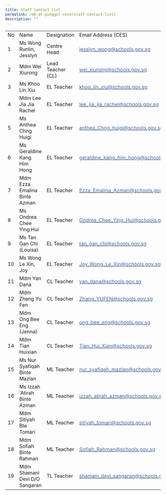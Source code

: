 ```yaml
---
title: Staff Contact List
permalink: /mk-at-punggol-cove/staff-contact-list/
description: ""
---
```

<table class="tg">
<tbody>
  <tr>
    <td class="tg-bio8">No</td>
    <td class="tg-bio8">Name</td>
    <td class="tg-bio8">Designation</td>
    <td class="tg-bio8">Email Address (CES)</td>
  </tr>
  <tr>
    <td class="tg-kdnw">1</td>
    <td class="tg-fqrb">Ms Wong Runlin, Jesslyn</td>
    <td class="tg-fqrb">Centre Head</td>
    <td class="tg-ifa4"><a href="mailto:jesslyn_wong@schools.gov.sg"><span style="text-decoration:none;color:#4067AE">jesslyn_wong@schools.gov.sg</span></a></td>
  </tr>
  <tr>
    <td class="tg-kdnw">2</td>
    <td class="tg-fqrb">Mdm Wei Xiurong</td>
    <td class="tg-fqrb">Lead Teacher<br>(CL)</td>
    <td class="tg-ifa4"><a href="mailto:wei_xiurong@schools.gov.sg"><span style="text-decoration:none;color:#4067AE">wei_xiurong@schools.gov.sg</span></a></td>
  </tr>
  <tr>
    <td class="tg-kdnw">3</td>
    <td class="tg-fqrb">Ms Khoo Lin Xiu</td>
    <td class="tg-fqrb">EL Teacher</td>
    <td class="tg-ifa4"><a href="mailto:khoo_lin_xiu@schools.gov.sg"><span style="text-decoration:none;color:#4067AE">khoo_lin_xiu@schools.gov.sg</span></a></td>
  </tr>
  <tr>
    <td class="tg-kdnw">4</td>
    <td class="tg-fqrb">Mdm Lee Jia Jia Rachel</td>
    <td class="tg-fqrb">EL Teacher</td>
    <td class="tg-ifa4"><a href="mailto:lee_jia_jia_rachel@schools.gov.sg"><span style="text-decoration:none;color:#4067AE">lee_jia_jia_rachel@schools.gov.sg</span></a></td>
  </tr>
  <tr>
    <td class="tg-kdnw">5</td>
    <td class="tg-fqrb">Ms Anthea Chng Huigi</td>
    <td class="tg-fqrb">EL Teacher</td>
    <td class="tg-ifa4"><a href="mailto:anthea_Chng_huigi@schools.gov.sg"><span style="text-decoration:none;color:#4067AE">anthea_Chng_huigi@schools.gov.sg</span></a></td>
  </tr>
  <tr>
    <td class="tg-kdnw">6</td>
    <td class="tg-fqrb">Ms Geraldine Kang Him Hong</td>
    <td class="tg-fqrb">EL Teacher</td>
    <td class="tg-ifa4"><a href="mailto:geraldine_kang_him_hong@schools.gov.sg"><span style="text-decoration:none;color:#4067AE">geraldine_kang_him_hong@schools.gov.sg</span></a></td>
  </tr>
  <tr>
    <td class="tg-kdnw">7</td>
    <td class="tg-fqrb">Mdm Ezza Emalina Binte Azman</td>
    <td class="tg-fqrb">EL Teacher</td>
    <td class="tg-ifa4"><a href="mailto:Ezza_Emalina_Azman@schools.gov.sg"><span style="text-decoration:none;color:#4067AE">Ezza_Emalina_Azman@schools.gov.sg</span></a></td>
  </tr>
  <tr>
    <td class="tg-kdnw">8</td>
    <td class="tg-fqrb">Ms Ondrea Chee Ying Hui</td>
    <td class="tg-fqrb">EL Teacher</td>
    <td class="tg-ifa4"><a href="mailto:Ondrea_Chee_Ying_Hui@schools.gov.sg"><span style="text-decoration:none;color:#4067AE">Ondrea_Chee_Ying_Hui@schools.gov.sg</span></a></td>
  </tr>
  <tr>
    <td class="tg-kdnw">9</td>
    <td class="tg-fqrb">Ms Tan Gan Chi (Louisa)</td>
    <td class="tg-fqrb">EL Teacher</td>
    <td class="tg-ifa4"><a href="mailto:tan_gan_chi@schools.gov.sg"><span style="text-decoration:none;color:#4067AE">tan_gan_chi@schools.gov.sg</span></a></td>
  </tr>
  <tr>
    <td class="tg-kdnw">10</td>
    <td class="tg-fqrb">Ms Wong Le Xin, Joy</td>
    <td class="tg-fqrb">EL Teacher</td>
    <td class="tg-ifa4"><a href="mailto:Joy_Wong_Le_Xin@schools.gov.sg"><span style="text-decoration:none;color:#4067AE">Joy_Wong_Le_Xin@schools.gov.sg</span></a></td>
  </tr>
  <tr>
    <td class="tg-kdnw">11</td>
    <td class="tg-fqrb">Mdm Yan Dana</td>
    <td class="tg-fqrb">CL Teacher</td>
    <td class="tg-ifa4"><a href="mailto:yan_dana@schools.gov.sg"><span style="text-decoration:none;color:#4067AE">yan_dana@schools.gov.sg</span></a></td>
  </tr>
  <tr>
    <td class="tg-kdnw">12</td>
    <td class="tg-fqrb">Mdm Zhang Yu Fen</td>
    <td class="tg-fqrb">CL Teacher</td>
    <td class="tg-ifa4"><a href="mailto:Zhang_YUFEN@schools.gov.sg"><span style="text-decoration:none;color:#4067AE">Zhang_YUFEN@schools.gov.sg</span></a></td>
  </tr>
  <tr>
    <td class="tg-kdnw">13</td>
    <td class="tg-fqrb">Mdm Ong Bee Eng (Jenna)</td>
    <td class="tg-fqrb">CL Teacher</td>
    <td class="tg-ifa4"><a href="mailto:ong_bee_eng@schools.gov.sg"><span style="text-decoration:none;color:#4067AE">ong_bee_eng@schools.gov.sg</span></a></td>
  </tr>
  <tr>
    <td class="tg-kdnw">14</td>
    <td class="tg-fqrb">Mdm Tian Huixian</td>
    <td class="tg-fqrb">CL Teacher</td>
    <td class="tg-ifa4"><a href="mailto:Tian_Hui_Xian@schools.gov.sg"><span style="text-decoration:none;color:#4067AE">Tian_Hui_Xian@schools.gov.sg</span></a></td>
  </tr>
  <tr>
    <td class="tg-kdnw">15</td>
    <td class="tg-fqrb">Ms Nur Syafiqah Binte Mazlan</td>
    <td class="tg-fqrb">ML Teacher</td>
    <td class="tg-ifa4"><a href="mailto:nur_syafiqah_mazlan@schools.gov.sg"><span style="text-decoration:none;color:#4067AE">nur_syafiqah_mazlan@schools.gov.sg</span></a></td>
  </tr>
  <tr>
    <td class="tg-kdnw">16</td>
    <td class="tg-fqrb">Ms Izzah 'Atirah Binte Azman</td>
    <td class="tg-fqrb">ML Teacher</td>
    <td class="tg-ifa4"><a href="mailto:izzah_atirah_azman@schools.gov.sg"><span style="text-decoration:none;color:#4067AE">izzah_atirah_azman@schools.gov.sg</span></a></td>
  </tr>
  <tr>
    <td class="tg-kdnw">17</td>
    <td class="tg-fqrb">Mdm Sitiyah Bte Tomari</td>
    <td class="tg-fqrb">ML Teacher</td>
    <td class="tg-ifa4"><a href="mailto:sitiyah_tomari@schools.gov.sg"><span style="text-decoration:none;color:#4067AE">sitiyah_tomari@schools.gov.sg</span></a></td>
  </tr>
  <tr>
    <td class="tg-kdnw">18</td>
    <td class="tg-fqrb">Mdm Sofiah Binte Rahman</td>
    <td class="tg-fqrb">ML Teacher</td>
    <td class="tg-ifa4"><a href="mailto:Sofiah_Rahman@schools.gov.sg"><span style="text-decoration:none;color:#4067AE">Sofiah_Rahman@schools.gov.sg</span></a></td>
  </tr>
  <tr>
    <td class="tg-kdnw">19</td>
    <td class="tg-fqrb">Mdm Shamani Devi D/O Sangaran</td>
    <td class="tg-fqrb">TL Teacher</td>
    <td class="tg-ifa4"><a href="mailto:shamani_devi_sangaran@schools.gov.sg"><span style="text-decoration:none;color:#4067AE">shamani_devi_sangaran@schools.gov.sg</span></a></td>
  </tr>
</tbody>
</table>
